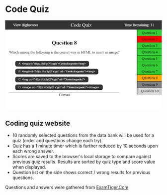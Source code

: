 # Code Quiz

![website snapshot](./Assets/example.jpg)

## Coding quiz website
* 10 randomly selected questions from the data bank will be used for a quiz (order and questions change each try).
* Quiz has a 1 minute timer which is further reduced by 10 seconds upon each wrong answer.
* Scores are saved to the browser's local storage to compare against previous quiz results. Results are sorted by quiz type and score value when displayed.
* Question list on the side shows correct / wrong results for previous questions.


Questions and answers were gathered from [ExamTiger.Com](https://www.examtiger.com/)
